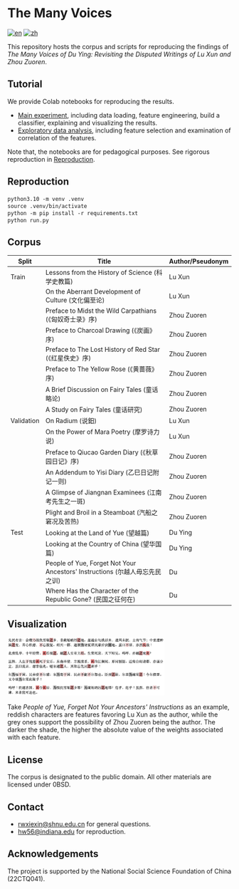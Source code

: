 # The Many Voices

[![en](https://img.shields.io/badge/lang-en-green.svg)](https://codeberg.org/haining/the_many_voices/src/branch/main/README.md)
[![zh](https://img.shields.io/badge/lang-zh-green.svg)](https://codeberg.org/haining/the_many_voices/src/branch/main/README.zh.md)

This repository hosts the corpus and scripts for reproducing the findings of *The Many Voices of Du Ying: Revisiting 
the Disputed Writings of Lu Xun and Zhou Zuoren*.

## Tutorial

We provide Colab notebooks for reproducing the results.
- [Main experiment](https://colab.research.google.com/drive/1gYdugVvy_4R2IU3J1oASK5BgV3EiB9Gb?usp=sharing), including 
data loading, feature engineering, build a classifier, explaining and visualizing the
results.
- [Exploratory data analysis](https://colab.research.google.com/drive/1ryNXKcRrnvPEs61udXisuaHi2bEMbCWQ?usp=sharing), 
 including feature selection and examination of correlation of the features.

Note that, the notebooks are for pedagogical purposes. See rigorous reproduction in [Reproduction](#reproduction).

## Reproduction

```python3.10
python3.10 -m venv .venv
source .venv/bin/activate
python -m pip install -r requirements.txt
python run.py
```


## Corpus

| Split      | Title                                                                      | Author/Pseudonym |
|------------|----------------------------------------------------------------------------|------------------|
| Train      | Lessons from the History of Science (科学史教篇)                                | Lu Xun           |
|            | On the Aberrant Development of Culture (文化偏至论)                             | Lu Xun           |
|            | Preface to Midst the Wild Carpathians (《匈奴奇士录》序)                           | Zhou Zuoren      |
|            | Preface to Charcoal Drawing (《炭画》序)                                        | Zhou Zuoren      |
|            | Preface to The Lost History of Red Star (《红星佚史》序)                          | Zhou Zuoren      |
|            | Preface to The Yellow Rose (《黄蔷薇》序)                                        | Zhou Zuoren      |
|            | A Brief Discussion on Fairy Tales (童话略论)                                   | Zhou Zuoren      |
|            | A Study on Fairy Tales (童话研究)                                              | Zhou Zuoren      |
| Validation | On Radium (说鈤)                                                               | Lu Xun           |
|            | On the Power of Mara Poetry (摩罗诗力说)                                        | Lu Xun           |
|            | Preface to Qiucao Garden Diary (《秋草园日记》序)                                  | Zhou Zuoren      |
|            | An Addendum to Yisi Diary (乙巳日记附记一则)                                       | Zhou Zuoren      |
|            | A Glimpse of Jiangnan Examinees (江南考先生之一斑)                                 | Zhou Zuoren      |
|            | Plight and Broil in a Steamboat (汽船之窘况及苦热)                                 | Zhou Zuoren      |
| Test       | Looking at the Land of Yue (望越篇)                                           | Du Ying          |
|            | Looking at the Country of China (望华国篇)                                     | Du Ying          |
|            | People of Yue, Forget Not Your Ancestors' Instructions (尔越人毋忘先民之训)         | Du               |
|            | Where Has the Character of the Republic Gone? (民国之征何在)                     | Du               |


## Visualization

<img src="assets/eyrwyxmzx.jpg" width="70%">

Take *People of Yue, Forget Not Your Ancestors' Instructions* as an example, reddish characters are features favoring 
Lu Xun as the author, while the grey ones support the possibility of Zhou Zuoren being the author. The darker the shade,
the higher the absolute value of the weights associated with each feature.

## License

The corpus is designated to the public domain. All other materials are licensed under 0BSD.

[//]: # (## Citation)

[//]: # (TODO)

[//]: # ()
[//]: # (## Demo)

[//]: # (TODO)

## Contact
- [rwxiexin@shnu.edu.cn](mailto:rwxiexin@shnu.edu.cn) for general questions. 
- [hw56@indiana.edu](mailto:hw56@indiana.edu) for reproduction.

## Acknowledgements

The project is supported by the National Social Science Foundation of China (22CTQ041).
